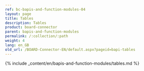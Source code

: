 ```yaml
---
ref: bc-bapis-and-function-modules-04
layout: page
title: Tables
description: Tables
product: board-connector
parent: bapis-and-function-modules
permalink: /:collection/:path
weight: 4
lang: en_GB
old_url: /BOARD-Connector-EN/default.aspx?pageid=bapi-tables
---
```

{% include _content/en/bapis-and-function-modules/tables.md %}